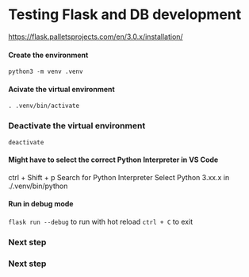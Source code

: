 # Testing Flask and DB development

https://flask.palletsprojects.com/en/3.0.x/installation/

#### Create the environment
``` python3 -m venv .venv ``` 

#### Acivate the virtual environment
``` . .venv/bin/activate ```

### Deactivate the virtual environment
``` deactivate ```

#### Might have to select the correct Python Interpreter in VS Code
ctrl + Shift + p
Search for Python Interpreter
Select Python 3.xx.x in ./.venv/bin/python 

#### Run in debug mode
``` flask run --debug ``` to run with hot reload
``` ctrl + C ``` to exit


### Next step

### Next step

